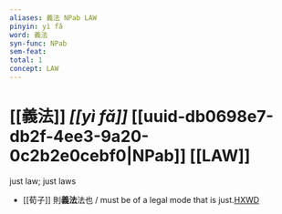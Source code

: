 ```yaml
---
aliases: 義法 NPab LAW
pinyin: yì fǎ
word: 義法
syn-func: NPab
sem-feat: 
total: 1
concept: LAW 
---
```

# [[義法]] *[[yì fǎ]]*  [[uuid-db0698e7-db2f-4ee3-9a20-0c2b2e0cebf0|NPab]] [[LAW]]
just law; just laws
 - [[荀子]] 則**義法**法也 / must be of a legal mode that is just.[HXWD](https://hxwd.org/textview.html?location=KR3a0002_tls_011-1a.38)